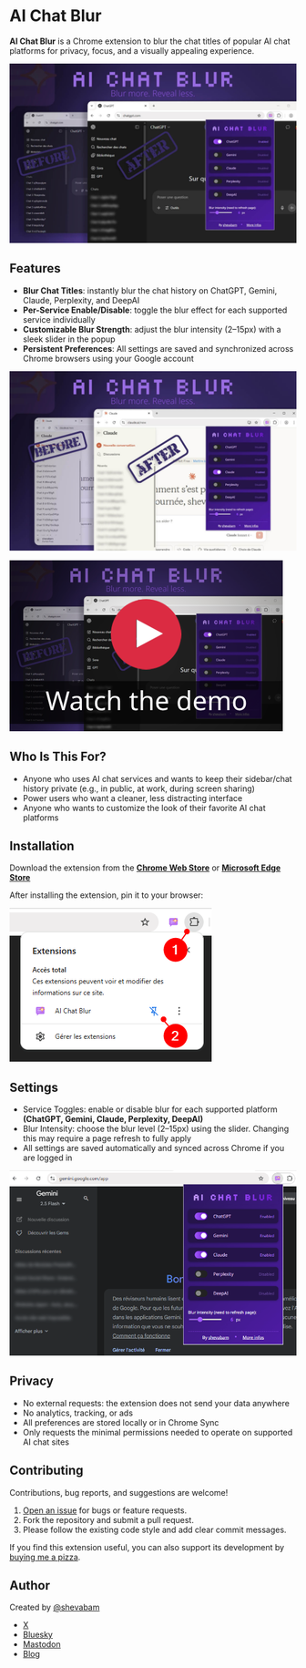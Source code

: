 # AI Chat Blur

**AI Chat Blur** is a Chrome extension to blur the chat titles of popular AI chat platforms for privacy, focus, and a visually appealing experience.

![](docs/ext0.jpg)

## Features

- **Blur Chat Titles**: instantly blur the chat history on ChatGPT, Gemini, Claude, Perplexity, and DeepAI
- **Per-Service Enable/Disable**: toggle the blur effect for each supported service individually
- **Customizable Blur Strength**: adjust the blur intensity (2–15px) with a sleek slider in the popup
- **Persistent Preferences**: All settings are saved and synchronized across Chrome browsers using your Google account

![](docs/ext2.jpg)

[![Watch demo](docs/watch-demo.png)](https://www.youtube.com/watch?v=hi07cXQEibI)

## Who Is This For?

- Anyone who uses AI chat services and wants to keep their sidebar/chat history private (e.g., in public, at work, during screen sharing)
- Power users who want a cleaner, less distracting interface
- Anyone who wants to customize the look of their favorite AI chat platforms

## Installation

Download the extension from the [**Chrome Web Store**](https://chromewebstore.google.com/detail/ai-chat-blur/cemfhmnfgpcknjmbjabcobjhcfmipdki) or [**Microsoft Edge Store**]()

After installing the extension, pin it to your browser:

![](docs/ext1.png)


## Settings

- Service Toggles: enable or disable blur for each supported platform **(ChatGPT, Gemini, Claude, Perplexity, DeepAI)**
- Blur Intensity: choose the blur level (2–15px) using the slider. Changing this may require a page refresh to fully apply
- All settings are saved automatically and synced across Chrome if you are logged in

![](docs/ext3.png)

## Privacy

- No external requests: the extension does not send your data anywhere
- No analytics, tracking, or ads
- All preferences are stored locally or in Chrome Sync
- Only requests the minimal permissions needed to operate on supported AI chat sites

## Contributing

Contributions, bug reports, and suggestions are welcome!

1. [Open an issue](https://github.com/shevabam/extension-ai-chat-blur/issues) for bugs or feature requests.
2. Fork the repository and submit a pull request.
3. Please follow the existing code style and add clear commit messages.

If you find this extension useful, you can also support its development by [buying me a pizza](https://buymeacoffee.com/shevabam).

## Author

Created by [@shevabam](https://github.com/shevabam)

- [X](https://x.com/shevabam)
- [Bluesky](https://bsky.app/profile/shevabam.bsky.social)
- [Mastodon](https://mastodon.social/web/@shevabam)
- [Blog](https://blog.shevarezo.fr)

